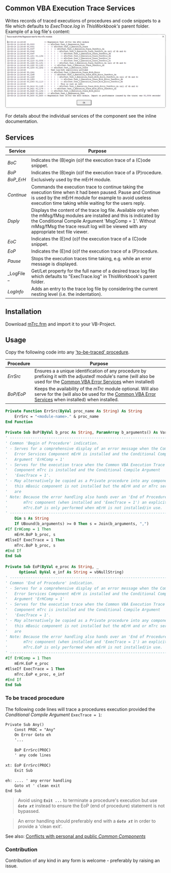 ## Common VBA Execution Trace Services

Writes records of traced executions of procedures and code snippets to a file which defaults to _ExecTrace.log_ in _ThisWorkbook's_ parent folder. Example of a log file's content:
![](assets/ExecutionTrace.png)

For details about the individual services of the component see the inline documentation.

## Services
| Service    | Purpose |
| ---------- | ------- |
|            |         |
| _BoC_      | Indicates the (B)egin (o)f the execution trace of a (C)ode snippet. |
| _BoP_      | Indicates the (B)egin (o)f the execution trace of a (P)rocedure. |
| _BoP\_ErH_ | Exclusively used by the mErH module.
| _Continue_ | Commands the execution trace to continue taking the execution time when it had been paused. Pause and Continue is used by the mErH module for example to avoid useless execution time taking while waiting for the users reply.|
| _Dsply_     | Displays the content of the trace log file. Available only when the mMsg/fMsg modules are installed and this is indicated by the Conditional Compile Argument 'MsgComp = 1'. Without mMsg/fMsg the trace result log will be viewed with any appropriate text file viewer. |
| _EoC_       | Indicates the (E)nd (o)f the execution trace of a (C)ode snippet. |
| _EoP_       | Indicates the (E)nd (o)f the execution trace of a (P)rocedure. |
| _Pause_     | Stops the execution traces time taking, e.g. while an error message is displayed. |
| _LogFile _  | Get/Let property for the full name of a desired trace log file which defaults to "ExecTrace.log" in ThisWorkbook's parent folder.
| _LogInfo_   | Adds an entry to the trace log file by considering the current nesting level (i.e. the indentation). |

## Installation
Download [mTrc.frm][4] and import it to your VB-Project.

## Usage
Copy the following code into any ['to-be-traced' procedure](#to-be-traced-procedure).

| Procedure | Purpose |
| --------- | ------- |
| _ErrSrc_  | Ensures a a unique identification of any procedure by prefixing it with the adjusted! module's name (will also be used for the [Common VBA Error Services][7] when installed) |
| _BoP\/EoP_ | Keeps the availability of the _mTrc_ module optional. Will also serve for the (will also be used for the [Common VBA Error Services][7] when installed) when installed. |

```vb
Private Function ErrSrc(ByVal proc_name As String) As String
    ErrSrc = "<module-name>." & proc_name
End Function

Private Sub BoP(ByVal b_proc As String, ParamArray b_arguments() As Variant)
' ------------------------------------------------------------------------------
' Common 'Begin of Procedure' indication.
' - Serves for a comprehensive display of an error message when the Common VBA
'   Error Services Component mErH is installed and the Conditional Compile
'   Argument 'ErHComp = 1'
' - Serves for the execution trace when the Common VBA Execution Trace Service
'   Component mTrc is installed and the Conditional Compile Argument
'   'ExecTrace = 1'.
' - May alternatively be copied as a Private procedure into any component when
'   this mBasic component is not installed but the mErH and or mTrc services
'   are
' Note: Because the error handling also hands over an 'End of Procedure' to the
'       mTrc component (when installed and 'ExecTrace = 1') an explicit call of
'       mTrc.EoP is only performed when mErH is not installed/in use.
' ------------------------------------------------------------------------------
    Dim s As String
    If UBound(b_arguments) >= 0 Then s = Join(b_arguments, ",")
#If ErHComp = 1 Then
    mErH.BoP b_proc, s
#ElseIf ExecTrace = 1 Then
    mTrc.BoP b_proc, s
#End If
End Sub

Private Sub EoP(ByVal e_proc As String, _
      Optional ByVal e_inf As String = vbNullString)
' ------------------------------------------------------------------------------
' Common 'End of Procedure' indication.
' - Serves for a comprehensive display of an error message when the Common VBA
'   Error Services Component mErH is installed and the Conditional Compile
'   Argument 'ErHComp = 1'
' - Serves for the execution trace when the Common VBA Execution Trace Service
'   Component mTrc is installed and the Conditional Compile Argument
'   'ExecTrace = 1'.
' - May alternatively be copied as a Private procedure into any component when
'   this mBasic component is not installed but the mErH and or mTrc services
'   are
' Note: Because the error handling also hands over an 'End of Procedure' to the
'       mTrc component (when installed and 'ExecTrace = 1') an explicit call of
'       mTrc.EoP is only performed when mErH is not installed/in use.
' ------------------------------------------------------------------------------
#If ErHComp = 1 Then
    mErH.EoP e_proc
#ElseIf ExecTrace = 1 Then
    mTrc.EoP e_proc, e_inf
#End If
End Sub

```

### To be traced procedure
The following code lines will trace a procedures execution provided the _Conditional Compile Argument_ `ExecTrace = 1`:
```vbs
Private Sub Any()
    Const PROC = "Any"
    On Error Goto eh
    '...
    
    BoP ErrSrc(PROC)
    ' any code lines

xt: EoP ErrSrc(PROC)
    Exit Sub
    
eh: .... ' any error handling
    Goto xt ' clean exit
End Sub
```

> Avoid using **`Exit ...`** to terminate a procedure's execution but use ***`Goto xt`*** instead to ensure the EoP (end of procedure) statement is not bypassed.<br>

> An error handling should preferably end with a ***`Goto xt`*** in order to provide a 'clean exit'.

See also: [Conflicts with personal and public _Common Components_][8]

### Contribution
Contribution of any kind in any form is welcome - preferably by raising an issue.


[1]:https://gitcdn.link/cdn/warbe-maker/Common-VBA-Execution-Trace-Service/master/source/fMsg.frm
[2]:https://gitcdn.link/cdn/warbe-maker/Common-VBA-Execution-Trace-Service/master/source/fMsg.frx
[3]:https://gitcdn.link/cdn/warbe-maker/Common-VBA-Execution-Trace-Service/master/source/mMsg.bas
[4]:https://gitcdn.link/cdn/warbe-maker/Common-VBA-Execution-Trace-Service/master/source/mTrc.bas
[5]:https://warbe-maker.github.io/warbe-maker.github.io/vba/common/2020/11/17/Common-VBA-Message-Services.html
[6]:https://gitcdn.link/repo/warbe-maker/Common-VBA-Error-Services/master/source/mErH.bas
[7]:https://github.com/warbe-maker/Common-VBA-Error-Services
[8]:https://warbe-maker.github.io/vba/common/2022/02/15/Personal-and-public-Common-Components.html